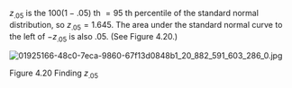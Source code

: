 ${z}_{.05}$ is the ${100}\left( {1 - {.05}}\right)$ th $= {95}$ th percentile of the standard normal distribution, so ${z}_{.05} = {1.645}$. 
The area under the standard normal curve to the left of $- {z}_{.05}$ is also .05. 
(See Figure 4.20.)

![01925166-48c0-7eca-9860-67f13d0848b1_20_882_591_603_286_0.jpg](images/01925166-48c0-7eca-9860-67f13d0848b1_20_882_591_603_286_0.jpg)

Figure 4.20 Finding ${z}_{.05}$